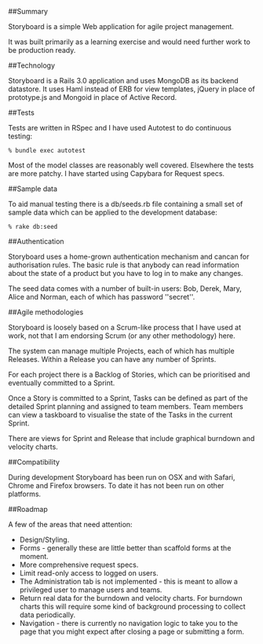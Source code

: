 ##Summary

Storyboard is a simple Web application for agile project management. 

It was built primarily as a learning exercise and would need further
work to be production ready.

##Technology

Storyboard is a Rails 3.0 application and uses MongoDB as its backend
datastore. It uses Haml instead of ERB for view templates, jQuery in
place of prototype.js and Mongoid in place of Active Record.

##Tests

Tests are written in RSpec and I have used Autotest to do continuous
testing:

    % bundle exec autotest

Most of the model classes are reasonably well covered. Elsewhere the
tests are more patchy. I have started using Capybara for Request specs.

##Sample data

To aid manual testing there is a db/seeds.rb file containing a small set
of sample data which can be applied to the development database:

    % rake db:seed

##Authentication

Storyboard uses a home-grown authentication mechanism and cancan for
authorisation rules. The basic rule is that anybody can read information
about the state of a product but you have to log in to make any changes.

The seed data comes with a number of built-in users: Bob, Derek, Mary,
Alice and Norman, each of which has password ''secret''.

##Agile methodologies

Storyboard is loosely based on a Scrum-like process that I have used at work, not that
I am endorsing Scrum (or any other methodology) here. 

The system can manage multiple Projects, each of which has multiple
Releases. Within a Release you can have any number of Sprints.

For each project there is a Backlog of Stories, which can be prioritised
and eventually committed to a Sprint.

Once a Story is committed to a Sprint, Tasks can be defined as part of
the detailed Sprint planning and assigned to team members. Team members
can view a taskboard to visualise the state of the Tasks in the current
Sprint.

There are views for Sprint and Release that include graphical burndown
and velocity charts.

##Compatibility

During development Storyboard has been run on OSX and with Safari,
Chrome and Firefox browsers. To date it has not been run on other
platforms.

##Roadmap

A few of the areas that need attention:

* Design/Styling.
* Forms - generally these are little better than scaffold forms at the
  moment.
* More comprehensive request specs.
* Limit read-only access to logged on users.
* The Administration tab is not implemented - this is meant to allow a
  privileged user to manage users and teams.
* Return real data for the burndown and velocity charts. For burndown
  charts this will require some kind of background processing to collect
data periodically.
* Navigation - there is currently no navigation logic to take you to the
  page that you might expect after closing a page or submitting a form.
